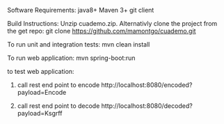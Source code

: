 Software Requirements:
java8+
Maven 3+
git client


Build Instructions:
Unzip cuademo.zip. 
Alternativly clone the project from the get repo:
git clone https://github.com/mamontgo/cuademo.git


To run unit and integration tests:
mvn clean install

To run web application:
mvn spring-boot:run

to test web application:
1) call rest end point to encode
http://localhost:8080/encoded?payload=Encode

2) call rest end point to decode 
http://localhost:8080/decoded?payload=Ksgrff
